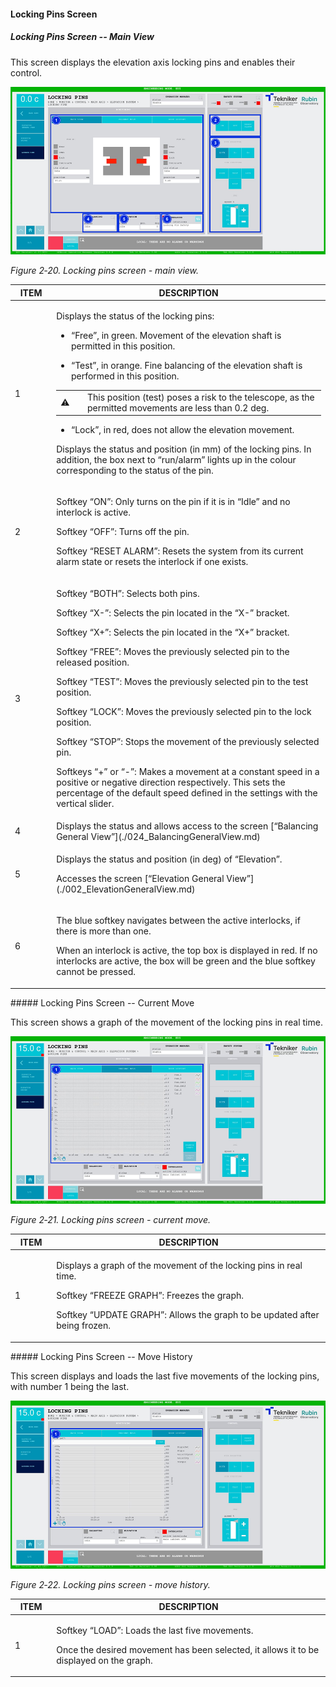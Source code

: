 #### Locking Pins Screen

##### Locking Pins Screen -- Main View

This screen displays the elevation axis locking pins and enables their control.

![Locking pins screen - main view](../Resources/media/image27.png)

*Figure 2‑20. Locking pins screen - main view.*

<table>
<colgroup>
<col style="width: 13%" />
<col style="width: 86%" />
</colgroup>
<thead>
<tr class="header">
<th>ITEM</th>
<th>DESCRIPTION</th>
</tr>
</thead>
<tbody>
<tr class="odd">
<td>1</td>
<td><p>Displays the status of the locking pins:</p>
<ul>
<li><p>“Free”, in green. Movement of the elevation shaft is permitted in this position.</p></li>
<li><p>“Test”, in orange. Fine balancing of the elevation shaft is performed in this position.</p></li>
</ul>
<table>
<colgroup>
<col style="width: 10%" />
<col style="width: 89%" />
</colgroup>
<tbody>
<tr class="odd">
<td>⚠️</td>
<td>This position (test) poses a risk to the telescope, as the permitted movements are less than 0.2 deg.</td>
</tr>
</tbody>
</table>
<ul>
<li><p>“Lock”, in red, does not allow the elevation movement.</p></li>
</ul>
<p>Displays the status and position (in mm) of the locking pins. In addition, the box next to “run/alarm”
lights up in the colour corresponding to the status of the pin.</p></td>
</tr>
<tr class="even">
<td>2</td>
<td><p>Softkey “ON”: Only turns on the pin if it is in “Idle” and no interlock is active.</p>
<p>Softkey “OFF”: Turns off the pin.</p>
<p>Softkey “RESET ALARM”: Resets the system from its current alarm state or resets the
interlock if one exists.</p></td>
</tr>
<tr class="odd">
<td>3</td>
<td><p>Softkey “BOTH”: Selects both pins.</p>
<p>Softkey “X-”: Selects the pin located in the “X-” bracket.</p>
<p>Softkey “X+”: Selects the pin located in the “X+” bracket.</p>
<p>Softkey “FREE”: Moves the previously selected pin to the released position.</p>
<p>Softkey “TEST”: Moves the previously selected pin to the test position.</p>
<p>Softkey “LOCK”: Moves the previously selected pin to the lock position.</p>
<p>Softkey “STOP”: Stops the movement of the previously selected pin.</p>
<p>Softkeys “+” or “-”: Makes a movement at a constant speed in a positive or negative direction
respectively. This sets the percentage of the default speed defined in the settings with the
vertical slider.</p></td>
</tr>
<tr class="even">
<td>4</td>
<td>Displays the status and allows access to the screen [“Balancing General View”](./024_BalancingGeneralView.md)</td>
</tr>
<tr class="odd">
<td>5</td>
<td><p>Displays the status and position (in deg) of “Elevation”.</p>
<p>Accesses the screen [“Elevation General View”](./002_ElevationGeneralView.md)</p></td>
</tr>
<tr class="even">
<td>6</td>
<td><p>The blue softkey navigates between the active interlocks, if there is more than one.</p>
<p>When an interlock is active, the top box is displayed in red. If no interlocks are active, the
box will be green and the blue softkey cannot be pressed.</p></td>
</tr>
</tbody>
</table>
##### Locking Pins Screen -- Current Move

This screen shows a graph of the movement of the locking pins in real time.

![Locking pins screen - current move](../Resources/media/image28.png)

*Figure 2‑21. Locking pins screen - current move.*

<table>
<colgroup>
<col style="width: 13%" />
<col style="width: 86%" />
</colgroup>
<thead>
<tr class="header">
<th>ITEM</th>
<th>DESCRIPTION</th>
</tr>
</thead>
<tbody>
<tr class="odd">
<td>1</td>
<td><p>Displays a graph of the movement of the locking pins in real time.</p>
<p>Softkey “FREEZE GRAPH”: Freezes the graph.</p>
<p>Softkey “UPDATE GRAPH”: Allows the graph to be updated after being frozen.</p></td>
</tr>
</tbody>
</table>
##### Locking Pins Screen -- Move History

This screen displays and loads the last five movements of the locking pins, with number 1 being the last.

![Locking pins screen - move history](../Resources/media/image29.png)

*Figure 2‑22. Locking pins screen - move history.*

<table>
<colgroup>
<col style="width: 13%" />
<col style="width: 86%" />
</colgroup>
<thead>
<tr class="header">
<th>ITEM</th>
<th>DESCRIPTION</th>
</tr>
</thead>
<tbody>
<tr class="odd">
<td>1</td>
<td><p>Softkey “LOAD”: Loads the last five movements.</p>
<p>Once the desired movement has been selected, it allows it to be displayed on the graph.</p></td>
</tr>
</tbody>
</table>
